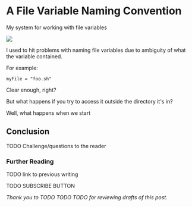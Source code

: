 <!------------------------- REFERENCE LINKS BLOCK ----------------------------------->
[TODO]: some-link
<!----------------------- END REFERENCE LINKS BLOCK --------------------------------->

A File Variable Naming Convention
=================================
My system for working with file variables

![](./images/image.png)

I used to hit problems with naming file variables due to ambiguity of what the variable contained.

For example:

`myFile = "foo.sh"`

Clear enough, right?

But what happens if you try to access it outside the directory it's in?

Well, what happens when we start

Conclusion
----------
TODO Challenge/questions to the reader

### Further Reading

TODO link to previous writing

TODO SUBSCRIBE BUTTON

_Thank you to TODO TODO TODO for reviewing drafts of this post._

<!------------------ IG POST DESCRIPTION --------------------->
<!--
TODO

🐒 Full article at link in bio.
-->

<!-------------------- IG STORY TEXT ------------------------->
<!--
TODO
-->
